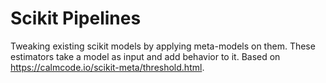 # Scikit Pipelines

Tweaking existing scikit models by applying meta-models on them. These estimators take a model as input and add behavior to it. Based on https://calmcode.io/scikit-meta/threshold.html.